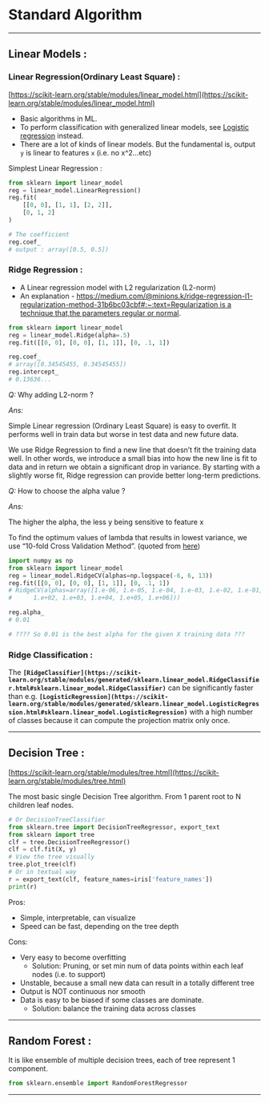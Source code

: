 # Standard Algorithm

---

## Linear Models :

### Linear Regression(Ordinary Least Square)  :

[https://scikit-learn.org/stable/modules/linear_model.html](https://scikit-learn.org/stable/modules/linear_model.html)

- Basic algorithms in ML.
- To perform classification with generalized linear models, see [Logistic regression](https://scikit-learn.org/stable/modules/linear_model.html#logistic-regression) instead.
- There are a lot of kinds of linear models. But the fundamental is, output `y` is linear to features `x` (i.e. no x^2…etc)

Simplest Linear Regression :

```python
from sklearn import linear_model
reg = linear_model.LinearRegression()
reg.fit(
	[[0, 0], [1, 1], [2, 2]],
	[0, 1, 2]
)

# The coefficient
reg.coef_
# output : array([0.5, 0.5]) 
```

### Ridge Regression :

- A Linear regression model with L2 regularization (L2-norm)
- An explanation - [https://medium.com/@minions.k/ridge-regression-l1-regularization-method-31b6bc03cbf#:~:text=Regularization is a technique that,the parameters regular or normal](https://medium.com/@minions.k/ridge-regression-l1-regularization-method-31b6bc03cbf#:~:text=Regularization%20is%20a%20technique%20that,the%20parameters%20regular%20or%20normal).

```python
from sklearn import linear_model
reg = linear_model.Ridge(alpha=.5)
reg.fit([[0, 0], [0, 0], [1, 1]], [0, .1, 1])

reg.coef_
# array([0.34545455, 0.34545455])
reg.intercept_
# 0.13636...
```

*Q:* Why adding L2-norm ?

*Ans:* 

Simple Linear regression (Ordinary Least Square) is easy to overfit. It performs well in train data but worse in test data and new future data.

We use Ridge Regression to find a new line that doesn’t fit the training data well. In other words, we introduce a small bias into how the new line is fit to data and in return we obtain a significant drop in variance. By starting with a slightly worse fit, Ridge regression can provide better long-term predictions.

*Q:* How to choose the alpha value ?

*Ans:*

The higher the alpha, the less y being sensitive to feature x

To find the optimum values of lambda that results in lowest variance, we use “10-fold Cross Validation Method”. (quoted from [here](https://medium.com/@minions.k/ridge-regression-l1-regularization-method-31b6bc03cbf#:~:text=Regularization%20is%20a%20technique%20that,the%20parameters%20regular%20or%20normal.))

```python
import numpy as np
from sklearn import linear_model
reg = linear_model.RidgeCV(alphas=np.logspace(-6, 6, 13))
reg.fit([[0, 0], [0, 0], [1, 1]], [0, .1, 1])
# RidgeCV(alphas=array([1.e-06, 1.e-05, 1.e-04, 1.e-03, 1.e-02, 1.e-01, 1.e+00, 1.e+01,
#      1.e+02, 1.e+03, 1.e+04, 1.e+05, 1.e+06]))

reg.alpha_
# 0.01

# ???? So 0.01 is the best alpha for the given X training data ???
```

### Ridge Classification :

The **`[RidgeClassifier](https://scikit-learn.org/stable/modules/generated/sklearn.linear_model.RidgeClassifier.html#sklearn.linear_model.RidgeClassifier)`** can be significantly faster than e.g. **`[LogisticRegression](https://scikit-learn.org/stable/modules/generated/sklearn.linear_model.LogisticRegression.html#sklearn.linear_model.LogisticRegression)`** with a high number of classes because it can compute the projection matrix only once.

---

## Decision Tree :

[https://scikit-learn.org/stable/modules/tree.html](https://scikit-learn.org/stable/modules/tree.html)

The most basic single Decision Tree algorithm. From 1 parent root to N children leaf nodes.

```python
# Or DecisionTreeClassifier
from sklearn.tree import DecisionTreeRegressor, export_text
from sklearn import tree
clf = tree.DecisionTreeRegressor()
clf = clf.fit(X, y)
# View the tree visually
tree.plot_tree(clf) 
# Or in textual way
r = export_text(clf, feature_names=iris['feature_names'])
print(r)
```

Pros:

- Simple, interpretable, can visualize
- Speed can be fast, depending on the tree depth

Cons:

- Very easy to become overfitting
    - Solution: Pruning, or set min num of data points within each leaf nodes (i.e. to support)
- Unstable, because a small new data can result in a totally different tree
- Output is NOT continuous nor smooth
- Data is easy to be biased if some classes are dominate.
    - Solution: balance the training data across classes

---

## Random Forest :

It is like ensemble of multiple decision trees, each of tree represent 1 component.

```python
from sklearn.ensemble import RandomForestRegressor
```

---